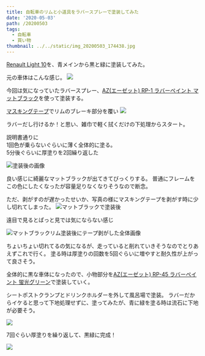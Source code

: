 ```yaml
---
title: 自転車のリムと小道具をラバースプレーで塗装してみた
date: '2020-05-03'
path: /20200503
tags:
  - 自転車
  - 買い物
thumbnail: ../../static/img_20200503_174438.jpg
---
```

[Renault Light 10](https://amzn.to/2WnWvGG)を、青メインから黒と緑に塗装してみた。

元の車体はこんな感じ。
![](/img/img_20200503_174438.jpg)


今回は気になっていたラバースプレー、[AZ(エーゼット) RP-1 ラバーペイント マットブラック](https://amzn.to/2KUWk0l)を使って塗装する。


[マスキングテープ](https://amzn.to/2Wk1Peh)でリムのブレーキ部分を覆い
![](https://lh3.googleusercontent.com/X8Y4GJxGaP5d3MEtyyQReNe6PVnc6phawJAgrxCbuv4PWvWb8FfxVpFRLXQEZ4Bf_pWF3BIKY5b0OHxauYEemSmf8jUCboA4Z7HMEDkX31c7WOOfoFJbAhXSbNcmZVzFuUk9MuMaDOzwxI5Yejn_jLLC9YaiBYUKSq2r6tgy-ewi-JpDGD6ELU3CyKg5tbVTKKTIvc4T1Za0GKBftKfGjfAq4NcBNBEFsb5Dj4JpIjpC5EPPUFuHLxjjM0E9dS6hdml0AIxjbp9N0P7FKySIQYI5GJj78U4thlkuzE5b4wJnFfd95Jdf69MSzeG2PFGZkUTJpoKDa0InyxOE-VY5GM-2DTIJ0ujxpv6AoWXmdCUMwKqusBxv39foGl3W0k7onVSjyQzBQcrsS1xABOUPSUBlKjuvwSWkEoHQW38HjQ7Po6ZSe8w1VkhEv664EQiVgPs0UtG2HUupOFO0Zwo57NKRHO4flNsOB2kIzKYNiQu11bwOVeKPOl6qMq1hjeIJ1BYnwlk0G4lWvD9vyd9czG4aIUDn-5ahjXZU2W0q7drIa_TKVqXicB8hvh-EDTdxn7PsqY1EasRYdWvKeY1A8OKKlMZsNzlsne5_Kwxf3_ruP3eU4mvajKrek4Ro0oI_nLriTuMThEvaD0_ahUh-bR7ekB1C8Tvjjpao34_NVuLuGQmo5VJ8lkxlr1rjJ-y5Yk8ovPBKKzcdrXI-ePZw-Ytiped-WwQnLrxQ1qd-BNcQnXzTcqriRC8=s0)



ラバーだし行けるか！と思い、雑巾で軽く拭くだけの下処理からスタート。

説明書通りに  
1回色が乗らないぐらいに薄く全体的に塗る。  
5分後ぐらいに厚塗りを2回繰り返した


![塗装後の画像](https://lh3.googleusercontent.com/fTwQFPwJoEgCbQjhyvEg92OLc5DWLNx-F0AD1EcL3uqiWLnt0TjPc1iaR-1HIxeueLZ1OVm_fly7GEFL1eSeQpRsOHGfVeAeAPy9Z2I71xLdCCsJqDx_N0OKHWofsFmhhWs_TVZxlenPWbuIgizsLvRi2DTR3dIfMjLV-Rth8262mqa33GzHOHWb-HuPLb0snHHRQt1W-yRTbSlsxpcYpRb_oZ9ZoJ2ocvTmUr9jHoAq2DFSEj7FMH5xmWjOCR0We2CB2sZdp39wthvRbgDKkJ8lDz2SSTvKOf-ufY657vb4U80agG6f6FXDrMYW1n0H9AQjFd66sJFWfsElXY0UyTyL6HN8kaxApReHHPWM7PqkbtKxvFP8Y01ejZtIBgnLmFJB_NEC3ik78OIoBWEiqXhCWxAsp92Zq7Fg4k2e17Xo_Ilt5bCwiEjjdqQfnwNO1SZPbo0fbz0XrzCHJyNqXtfUa9XCUvQv_1fqHtAnzbZdQAZ2Wqq6RNFkfnN1kfDK9PapxojaTBeE9-JlijyugFS-PmZX8SWdnHGncTTVaAbTM6UXMXcOvKTPXjE-Bzj0NB4I_WI3rgQ5KDEkC6xjdS3ITHK61jbm-zstHkQKIQ-BAPnnFIKa7Yp2yWxBAqQEhtEeTQyHYrJ5wpYh0HhVbEai3cgE7mbCpiK-Ykvrhv3AXGncNe59M2OfJdc6aIep38GySNJaCkca9bBLhn09yvtH9G9d5aH9kSLnFc8n-pGkrgpekbyEYRI=s0)

良い感じに綺麗なマットブラックが出てきてびっくりする。
普通にフレームをこの色にしたくなったが容量足りなくなりそうなので断念。


ただ、剥がすのが遅かったせいか、写真の様にマスキングテープを剥がす時に少し切れてしまった。
![マットブラックで塗装後](https://lh3.googleusercontent.com/XHInyyMhZOd1mXuXolmfbjAA-INua_xYI5cMvv_gnEO4ZIj_AhDZVQkDXuwWVvllBDce2zd8mzM0-Od0iTR40woYllBnLVhkaY9SyDWahEPf8CmiD4zuaBZZsZEWVSq8UwC1TBEVbllPHhHdiXepKOPQGYzA0Ob09bN4qxqD1yJYBrqvwmKeA3NQ-EbqjIWH-bVw3GAS-vJdwwwtZpgG2M8VD8Tn_8UCX7zAIjKluXEG4rp6z44gL_tX-LJKHeHA1CFzny8pHU6Y9VdBDP2hy-skoAhlZcZNmcZpvRDBiUb4JJKVCk5sIiX87GZ_sfci0vHhDvkOqVNjadf3mbMbSAw-TbJ8XgMk-5V8fZw5KrrYfq1ouoPJ49HqE73f2AZM1h4SVe2HtIEwSMT2_gDB3IFM5C5QRnnVHkKiRKfxDQB-WIQKO-0HNl_I0W4OQWbfiSGZKytmNy3KbYHaj5QEHCVDUrqcUUTxZrmbirM3zXsezrV9xA50Lv0p01AkYqxdMF7xTsFl2pkgzDLiqILG5LH4zDzy5Rved8zOreIe2OGvOEEqNkhNj0WPbI_s4uv_KMe4CLqXJ8J89Bj8eQZxsKq2MH8XHrb4JjCWrg52Gj4rIQt7Y3ilQ29NLAddQS9DytOFY-cHuDKvgoBkNAr-1Kuna-EPG04tNrVViELWUE-XOmihZFXfaloe7MtLNngqBGHtiUZkXOzJENyteCc1NCYT7AA7ViIZH17LqKTVnYvhj6X4LiH9ykw=s0)



遠目で見るとぱっと見では気にならない感じ

![マットブラックリム塗装後にテープ剥がした全体画像](https://lh3.googleusercontent.com/6D9ylAo74wNYqoThEm86zPeZ_y-PGP_Tzl_ITUqBEQXyBJdVpb_rb-rafumdNU10GSh3VYGKD3_Tsfj3-9ACJRKHSxwLZCULjSA4KILAVSbGuzxbux6y-tn3J-QDSfjfvZ8AHE8GFMcj42nygJaNcXgW4DOtllEvug7p9F8kys-OUPq1-Yi6T28ACwD5cFN7jnl6NBIpXKwez6OcN_25h2DbNio2Poxo9KrWPWDQfG5pimNuNkQ33rVXWkmOqOT_TrkJr39Wa_5vMhx8uML0RzHEScztrW8VemrRPkZQZk21KgtQJ7rNN0uHZyt09LV8Nf1Y5z-rkY233Ya_P4Gvs1QSHc0lYHWufTglcR6RuxcMRuH0Vmb4BnSC1NUlAVlia6SeoQkQ7C8Ma6l2_85AOmVnU8lO71o3F3YjbfNabIOtRYSGLhP8ImoZclLqdICtqQHe8UAaV9So8rnWDbXZzKanq10kK8ICu7euvgn5MGFHvulxZGBOfH_wSGWS3Owdo-ST0QND4d8l-umUGLN6J6KhUhJjRr5zel59Xecuvs0KPn3otOnfN5PwbVZqmcDdInowfI9tazWybNF1_49CssPmfKUtFRzBNbCUbscVMaU2xj39V6RQhSXDVdHNpghjrfEgVhgWFj0famLoHdCua_47jD17NuOVb7_LPlYmTqMiHLeiuikxGDPYlCYbd_UpZ6-lMnbfpVZhNDyB3Kl2whK-0aIMGtTTYQxUXO7dj5zcF8EE98jwsog=w1184-h888-no)

ちょいちょい切れてるの気になるが、走っていると削れていきそうなのでとりあえずこれで行く。
塗る時は厚塗りの回数を5回ぐらいに増やすと耐久性が上がって良さそう。


全体的に黒な車体になったので、小物部分を[AZ(エーゼット) RP-45 ラバーペイント 蛍光グリーン](https://amzn.to/2SuLvX4)で塗装していく。

シートポストクランプとドリンクホルダーを外して風呂場で塗装。
ラバーだからイケると思って下地処理せずに、塗ってみたが、青に緑を塗る時は流石に下地が必要そう。

![](https://lh3.googleusercontent.com/Yjzwa_w6RMPMCTd4Kl31xRvOboTQOKzTEUmlWYGIcntNwAxLpH-ZNY5SFM7DPFd5phf-7yPW98bwQ99WzF4p1bcp9McEEaUz659Zd7ebSg-B0anMgvcLliaC17tb-c0v76z64NJVGfM83o1jJ5oiMlrJJs75o0WGyrp2PlhlTb4Wfte1b5ScVDzx28T73p37G8Yo4_8Z4jmIscJVdBV6T781pZdvLz0S0m6AMN0wrYFaufBQyLVm94c1yqhxAa6XDwfjmI3J6bojOATYs5MhVQhQCNib08T3vfjUkGrhC8NmmkdNy2g0F1BbxSR2NrtSzM5Rg95jtSsdFHt2uaLsrlTRaoBuGuUIYcpSteBkW0NP6BnayBXl83M3VR26vGMWru2Y-bjAeiGrioBm3g8RrrwXGBKDTNtoK8BRfTuLCNMWEPllRFUAn53IUCB8rAu1icxlcAWKLS6xXy2R2mkXjBZBT6BBvi7TBlDZzEb6iumR4d4oxPtr1K9u9lqIXH6H6fEIGOXQylDvW3tOdWeq_hZbZAIsIDxr7_FMz1WgpyW-pxKpVYtWmLkN1JW6mK1T8-ops1bPK-MUMpFbKqaU9BacdMx_DmanY5k_er8-B39Nmb7-RoPS3edKWvHL-2S4GUSGtPJgVQr6EeqOSqq2pAlfdwshndTYeVx3LWCVlFub_8XVVcaSeFT31NckK7T285RCwhz4zZRzCJWQegiKtsXjyx4IMd1n4rp-9KX2-y_s2a711Ma9wC4=s0)



7回ぐらい厚塗りを繰り返して、黒緑に完成！

![](https://lh3.googleusercontent.com/b1CMBPGSUj70h-kqm_LnkkuheqNmc4b-nH2slMLj8vSDPxE9_bt0XP2-1tOMB1Tk2hwn_Jn7xT9I8GAECc-bSwVSWX4JQVM80zmdqAEDdJN7KrdEktPfAcTRTGvYBOKws8H0MDApgOnWOm9csG6tlDnsDxmT3Th8Sn5GGQa5Ed0_bkxUDJqfemgG2fi1WnOyR__Ux2zhgFZJ9nXaj6xz0sDvP3swiGMLSF-j08JNwykvffjZSQX1kHGBfXZuNxU6LPJ9sQ7WHqWKmUd2wMO0M1Q9ncwvB7kAh0ZhEmxn1t0hZel1i_SZWT-iQowlbsZg_wINq2yFX4By4sAzHy5P4lMI-JOLMhj7MavqvJjhNde5nY3zqwU8Ucjg1xQ5_wc4WgWZNHKiwGg0Npr0UYRz7qduTVJ1sfYwqNJrEtt3zEaUTYVIorDMCEl1Fxl6mJWdaxz6AILKAQSdGM2YERQOxV3vLIc4hVzVTUZ6UMiPA05z-gNSAO3L6-nGs_6Z4r-dMjPKJ6f1q0MBNkiaAtEWOaNN2SC_fpRWcZUoLtTm6noUcH0L3A61skaULLXIYcqfplzQMtLoM1Gkxlfi2Anm5-28iRGkOTKqwSSy106NGXnNq_9XnWLABfHRijZL17eutAEZJ5LiLAJ8ckRGD7zJN-kMd2eA50acoQC8q3VghpbqUD_H_GLiNVfDC5fxsg=s0)
